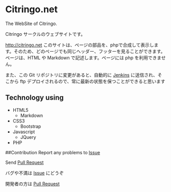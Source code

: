 # Citringo.net
The WebSite of Citringo.

Citringo サークルのウェブサイトです。

http://citringo.net
このサイトは、ページの部品を、phpで合成して表示します。そのため、どのページでも同じヘッダー、フッターを見ることができます。
ページは、HTML や Markdown で記述します。ページには php を利用できません。

また、この Git リポジトリに変更があると、自動的に [Jenkins](http://mac.citringo.net:8080) に送信され、そこから ftp デプロイされるので、常に最新の状態を保つことができると思います


## Technology using
- HTML5
	- Markdown
- CSS3
	- Bootstrap
- Javascript
	- JQuery
- PHP

##Contribution
Report any problems to [Issue](https://github.com/Citringo/Citringo.net/issues?q=is%3Aopen)

Send [Pull Request](https://github.com/Citringo/Citringo.net/pulls?q=is%3Aopen)

バグや不満は [Issue](https://github.com/Citringo/Citringo.net/issues?q=is%3Aopen) にどうぞ

開発者の方は [Pull Request](https://github.com/Citringo/Citringo.net/pulls?q=is%3Aopen)

